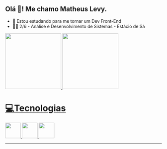 ## Olá 👋! Me chamo Matheus Levy.

- 📘 Estou estudando para me tornar um Dev Front-End
- 👨‍💻 2/6 - Análise e Desenvolvimento de Sistemas - Estácio de Sá

<div>
  <a href="https://github.com/mthslevy">
  <img height="180em" src="https://github-readme-stats.vercel.app/api?username=mthslevy&theme=radical%22%3E">
  <img height="180em" src="https://github-readme-stats.vercel.app/api/top-langs/?username=mthslevy&theme=radical%22%3E">
</div>

<h1>💻Tecnologias</h1>
  <div>
     <img width="50px"  src="https://cdn.jsdelivr.net/gh/devicons/devicon/icons/html5/html5-original.svg%22%3E">
     <img width="50px"  src="https://cdn.jsdelivr.net/gh/devicons/devicon/icons/css3/css3-original.svg%22%3E">
     <img width="50px"  src="https://cdn.jsdelivr.net/gh/devicons/devicon/icons/javascript/javascript-original.svg%22%3E">
  </div>

  <hr>


